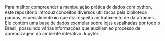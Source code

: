 Para melhor compreender a manipulação prática de dados com python, este repositório introduz conceitos diversos utilizados 
pela biblioteca pandas, especialmente no que diz respeito ao tratamento de dataframes. Ele contém uma base de 
dados exemplar sobre lojas espalhadas por todo o Brasil, possuindo várias informações que auxiliam no processo
de aprendizagem do ambiente interativo Jupyter.

